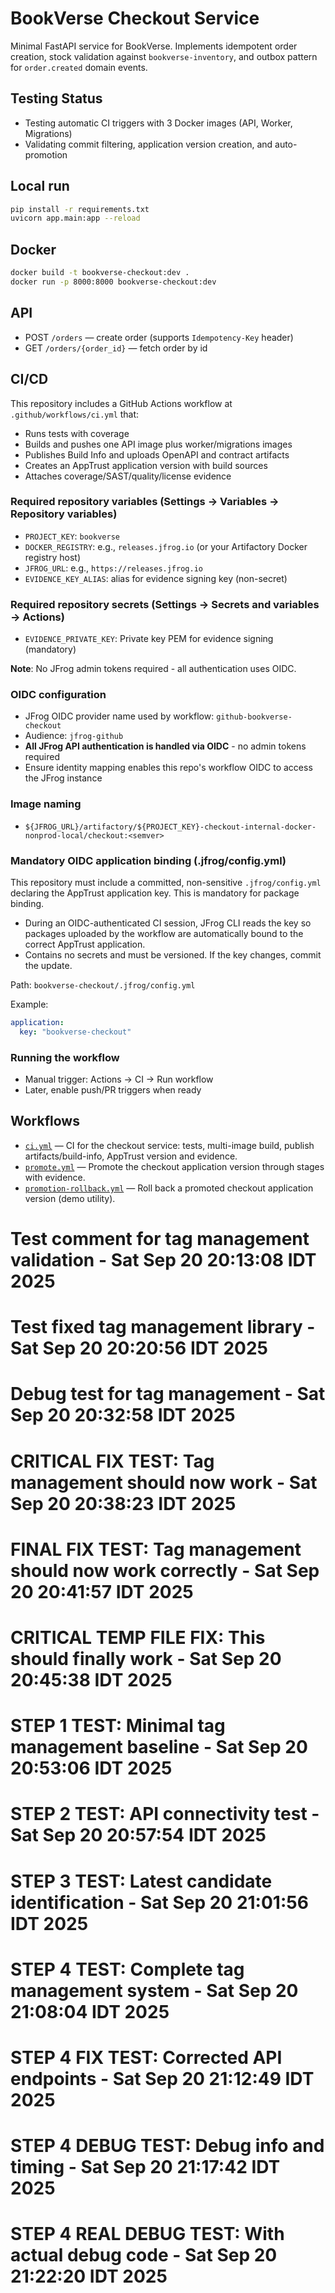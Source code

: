 # BookVerse Checkout Service

Minimal FastAPI service for BookVerse. Implements idempotent order creation,
stock validation against `bookverse-inventory`, and outbox pattern for
`order.created` domain events.

## Testing Status
- Testing automatic CI triggers with 3 Docker images (API, Worker, Migrations)
- Validating commit filtering, application version creation, and auto-promotion

## Local run

```bash
pip install -r requirements.txt
uvicorn app.main:app --reload
```

## Docker

```bash
docker build -t bookverse-checkout:dev .
docker run -p 8000:8000 bookverse-checkout:dev
```

## API

- POST `/orders` — create order (supports `Idempotency-Key` header)
- GET `/orders/{order_id}` — fetch order by id

## CI/CD

This repository includes a GitHub Actions workflow at `.github/workflows/ci.yml` that:

- Runs tests with coverage
- Builds and pushes one API image plus worker/migrations images
- Publishes Build Info and uploads OpenAPI and contract artifacts
- Creates an AppTrust application version with build sources
- Attaches coverage/SAST/quality/license evidence

### Required repository variables (Settings → Variables → Repository variables)

- `PROJECT_KEY`: `bookverse`
- `DOCKER_REGISTRY`: e.g., `releases.jfrog.io` (or your Artifactory Docker registry host)
- `JFROG_URL`: e.g., `https://releases.jfrog.io`
- `EVIDENCE_KEY_ALIAS`: alias for evidence signing key (non-secret)

### Required repository secrets (Settings → Secrets and variables → Actions)

- `EVIDENCE_PRIVATE_KEY`: Private key PEM for evidence signing (mandatory)

**Note**: No JFrog admin tokens required - all authentication uses OIDC.

### OIDC configuration

- JFrog OIDC provider name used by workflow: `github-bookverse-checkout`
- Audience: `jfrog-github`
- **All JFrog API authentication is handled via OIDC** - no admin tokens required
- Ensure identity mapping enables this repo's workflow OIDC to access the JFrog instance

### Image naming

- `${JFROG_URL}/artifactory/${PROJECT_KEY}-checkout-internal-docker-nonprod-local/checkout:<semver>`

### Mandatory OIDC application binding (.jfrog/config.yml)

This repository must include a committed, non-sensitive `.jfrog/config.yml` declaring the AppTrust application key. This is mandatory for package binding.

- During an OIDC-authenticated CI session, JFrog CLI reads the key so packages uploaded by the workflow are automatically bound to the correct AppTrust application.
- Contains no secrets and must be versioned. If the key changes, commit the update.

Path: `bookverse-checkout/.jfrog/config.yml`

Example:

```yaml
application:
  key: "bookverse-checkout"
```

### Running the workflow

- Manual trigger: Actions → CI → Run workflow
- Later, enable push/PR triggers when ready

## Workflows

- [`ci.yml`](.github/workflows/ci.yml) — CI for the checkout service: tests, multi-image build, publish artifacts/build-info, AppTrust version and evidence.
- [`promote.yml`](.github/workflows/promote.yml) — Promote the checkout application version through stages with evidence.
- [`promotion-rollback.yml`](.github/workflows/promotion-rollback.yml) — Roll back a promoted checkout application version (demo utility).
# Test comment for tag management validation - Sat Sep 20 20:13:08 IDT 2025
# Test fixed tag management library - Sat Sep 20 20:20:56 IDT 2025
# Debug test for tag management - Sat Sep 20 20:32:58 IDT 2025
# CRITICAL FIX TEST: Tag management should now work - Sat Sep 20 20:38:23 IDT 2025
# FINAL FIX TEST: Tag management should now work correctly - Sat Sep 20 20:41:57 IDT 2025
# CRITICAL TEMP FILE FIX: This should finally work - Sat Sep 20 20:45:38 IDT 2025
# STEP 1 TEST: Minimal tag management baseline - Sat Sep 20 20:53:06 IDT 2025
# STEP 2 TEST: API connectivity test - Sat Sep 20 20:57:54 IDT 2025
# STEP 3 TEST: Latest candidate identification - Sat Sep 20 21:01:56 IDT 2025
# STEP 4 TEST: Complete tag management system - Sat Sep 20 21:08:04 IDT 2025
# STEP 4 FIX TEST: Corrected API endpoints - Sat Sep 20 21:12:49 IDT 2025
# STEP 4 DEBUG TEST: Debug info and timing - Sat Sep 20 21:17:42 IDT 2025
# STEP 4 REAL DEBUG TEST: With actual debug code - Sat Sep 20 21:22:20 IDT 2025
